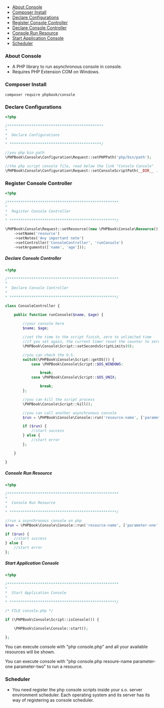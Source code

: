     
+ [About Console](#about-Console)
+ [Composer Install](#composer-install)
+ [Declare Configurations](#declare-configurations)
+ [Register Console Controller](#register-console-controller)
+ [Declare Console Controller](#declare-console-controller)
+ [Console Run Resource](#console-run-resource)
+ [Start Application Console](#start-application-console)
+ [Scheduler](#scheduler)

### About Console

- A PHP library to run asynchronous console in console.
- Requires PHP Extension COM on Windows.

### Composer Install

	composer require phpbook/console
	
### Declare Configurations

```php
<?php

/********************************************
* 
*  Declare Configurations
* 
* ******************************************/

//you php bin path
\PHPBook\Console\Configuration\Request::setPHPPath('php/bin/path');

//the php script console file, read below the link "Console Console"
\PHPBook\Console\Configuration\Request::setConsoleScriptPath(__DIR__ . DIRECTORY_SEPARATOR . 'console.php');


```

### Register Console Controller

```php
<?php

/***************************************************
* 
*  Register Console Controller
* 
* *************************************************/

\PHPBook\Console\Request::setResource((new \PHPBook\Console\Resource())
	->setName('resource')
	->setNotes('Any important note')
	->setController('ConsoleController', 'runConsole')
	->setArguments(['name', 'age']));

```

##### Declare Console Controller

```php
<?php

/***************************************************
* 
*  Declare Console Controller
* 
* *************************************************/

class ConsoleController {

	public function runConsole($name, $age) {
		
		//your console here
		$name; $age;

		//set the time to the script finish, zero to unlimited time
		//if you set again, the current timer reset the counter to zero, and starts counting again
		\PHPBook\Console\Script::setSecondsScriptLimits(0);

		//you can check the O.S.
		switch(\PHPBook\Console\Script::getOS()) {
			case \PHPBook\Console\Script::$OS_WINDOWS:

				break;
			case \PHPBook\Console\Script::$OS_UNIX;

				break;
		};

		//you can kill the script process
		\PHPBook\Console\Script::kill();

		//you can call another asynchronous console
		$run = \PHPBook\Console\Console::run('resource-name', ['parameter-one', 'parameter-two']);

		if ($run) {
			//start success
		} else {
			//start error
		};

	}

}

```

##### Console Run Resource

```php
<?php

/***************************************************
* 
*  Console Run Resource
* 
* *************************************************/

//run a asynchronous console on php
$run = \PHPBook\Console\Console::run('resource-name', ['parameter-one', 'parameter-two']);

if ($run) {
	//start success
} else {
	//start error
};

```

##### Start Application Console

```php
<?php

/***************************************************
* 
*  Start Application Console
* 
* *************************************************/

/* FILE console.php */

if (\PHPBook\Console\Script::isConsole()) {

	\PHPBook\Console\Console::start();

};

```

You can execute console with "php console.php" and all your available resources will be shown.

You can execute console with "php console.php resoure-name parameter-one parameter-two" to run a resource.

### Scheduler

- You need register the php console scripts inside your s.o. server environment scheduler. Each operating system and its server has its way of registering as console scheduler.
